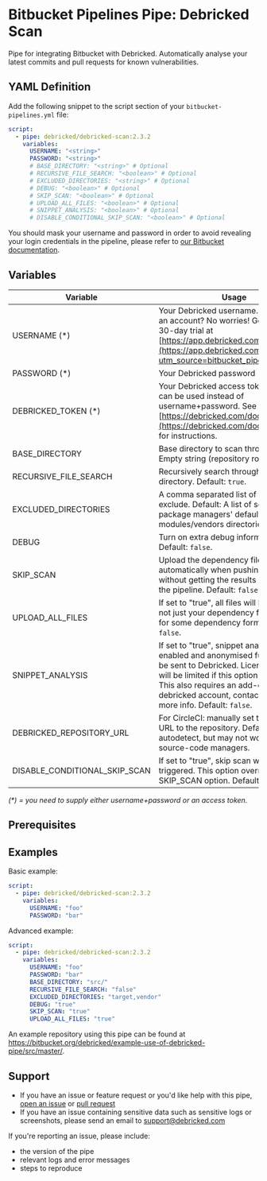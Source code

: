# Bitbucket Pipelines Pipe: Debricked Scan

Pipe for integrating Bitbucket with Debricked. Automatically analyse your latest commits and pull requests for known vulnerabilities.

## YAML Definition

Add the following snippet to the script section of your `bitbucket-pipelines.yml` file:

```yaml
script:
  - pipe: debricked/debricked-scan:2.3.2
    variables:
      USERNAME: "<string>"
      PASSWORD: "<string>"
      # BASE_DIRECTORY: "<string>" # Optional
      # RECURSIVE_FILE_SEARCH: "<boolean>" # Optional
      # EXCLUDED_DIRECTORIES: "<string>" # Optional
      # DEBUG: "<boolean>" # Optional
      # SKIP_SCAN: "<boolean>" # Optional
      # UPLOAD_ALL_FILES: "<boolean>" # Optional
      # SNIPPET_ANALYSIS: "<boolean>" # Optional
      # DISABLE_CONDITIONAL_SKIP_SCAN: "<boolean>" # Optional
```

You should mask your username and password in order to avoid revealing your login credentials in the pipeline, please refer to [our Bitbucket documentation](https://debricked.com/documentation/1.0/integrations/ci-build-systems/bitbucket).

## Variables

| Variable                      | Usage                                                                                                                                                                                                                                                                       |
|-------------------------------|-----------------------------------------------------------------------------------------------------------------------------------------------------------------------------------------------------------------------------------------------------------------------------|
| USERNAME (*)                  | Your Debricked username. Don't have an account? No worries! Get your free 30-day trial at [https://app.debricked.com/en/register](https://app.debricked.com/en/register?utm_source=bitbucket_pipe)                                                                          |
| PASSWORD (*)                  | Your Debricked password                                                                                                                                                                                                                                                     |
| DEBRICKED_TOKEN (*)           | Your Debricked access token, which can be used instead of username+password. See [https://debricked.com/documentation/](https://debricked.com/documentation/) for instructions.                                                                                             |
| BASE_DIRECTORY                | Base directory to scan through. Default: Empty string (repository root).                                                                                                                                                                                                    |
| RECURSIVE_FILE_SEARCH         | Recursively search through base directory. Default: `true`.                                                                                                                                                                                                                 |
| EXCLUDED_DIRECTORIES          | A comma separated list of directories to exclude. Default: A list of some common package managers' default modules/vendors directories.                                                                                                                                     |
| DEBUG                         | Turn on extra debug information. Default: `false`.                                                                                                                                                                                                                          |
| SKIP_SCAN                     | Upload the dependency files automatically when pushing code, without getting the results of the scan in the pipeline. Default: `false`.                                                                                                                                     |
| UPLOAD_ALL_FILES              | If set to "true", all files will be uploaded, not just your dependency files. Needed for some dependency formats. Default: `false`.                                                                                                                                         |
| SNIPPET_ANALYSIS              | If set to "true", snippet analysis will be enabled and anonymised functions will be sent to Debricked. License detection will be limited if this option is not set. This also requires an add-on to your debricked account, contact sales for more info. Default: `false`.  |
| DEBRICKED_REPOSITORY_URL      | For CircleCI: manually set the http/https URL to the repository. Default: tries to autodetect, but may not work for all source-code managers.                                                                                                                               |
| DISABLE_CONDITIONAL_SKIP_SCAN | If set to "true", skip scan will never be triggered. This option overrides the SKIP_SCAN option. Default: `false`.                                                                                                                                                          |

_(*) = you need to supply either username+password or an access token._

## Prerequisites

## Examples

Basic example:

```yaml
script:
  - pipe: debricked/debricked-scan:2.3.2
    variables:
      USERNAME: "foo"
      PASSWORD: "bar"
```

Advanced example:

```yaml
script:
  - pipe: debricked/debricked-scan:2.3.2
    variables:
      USERNAME: "foo"
      PASSWORD: "bar"
      BASE_DIRECTORY: "src/"
      RECURSIVE_FILE_SEARCH: "false"
      EXCLUDED_DIRECTORIES: "target,vendor"
      DEBUG: "true"
      SKIP_SCAN: "true"
      UPLOAD_ALL_FILES: "true"
```

An example repository using this pipe can be found at https://bitbucket.org/debricked/example-use-of-debricked-pipe/src/master/.

## Support
- If you have an issue or feature request or you'd like help with this pipe, [open an issue](https://bitbucket.org/debricked/debricked-scan/issues/new) or [pull request](https://bitbucket.org/debricked/debricked-scan/pull-requests/new)
- If you have an issue containing sensitive data such as sensitive logs or screenshots, please send an email to [support@debricked.com](mailto:support@debricked.com)

If you're reporting an issue, please include:

- the version of the pipe
- relevant logs and error messages
- steps to reproduce

